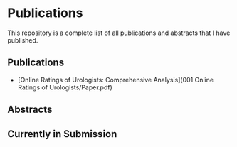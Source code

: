 # Publications

This repository is a complete list of all publications and abstracts that I have published. 

## Publications

- [Online Ratings of Urologists: Comprehensive Analysis](001 Online Ratings of Urologists/Paper.pdf)

## Abstracts


## Currently in Submission